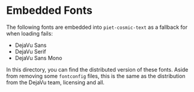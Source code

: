 # Embedded Fonts

The following fonts are embedded into `piet-cosmic-text` as a fallback for when
loading fails:

- DejaVu Sans
- DejaVu Serif
- DejaVu Sans Mono

In this directory, you can find the distributed version of these fonts. Aside
from removing some `fontconfig` files, this is the same as the distribution from
the DejaVu team, licensing and all.
